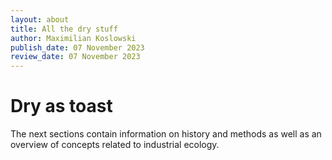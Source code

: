 ```yaml
---
layout: about
title: All the dry stuff
author: Maximilian Koslowski
publish_date: 07 November 2023
review_date: 07 November 2023
---
```


# Dry as toast

The next sections contain information on history and methods as well as an overview of concepts related to industrial ecology.